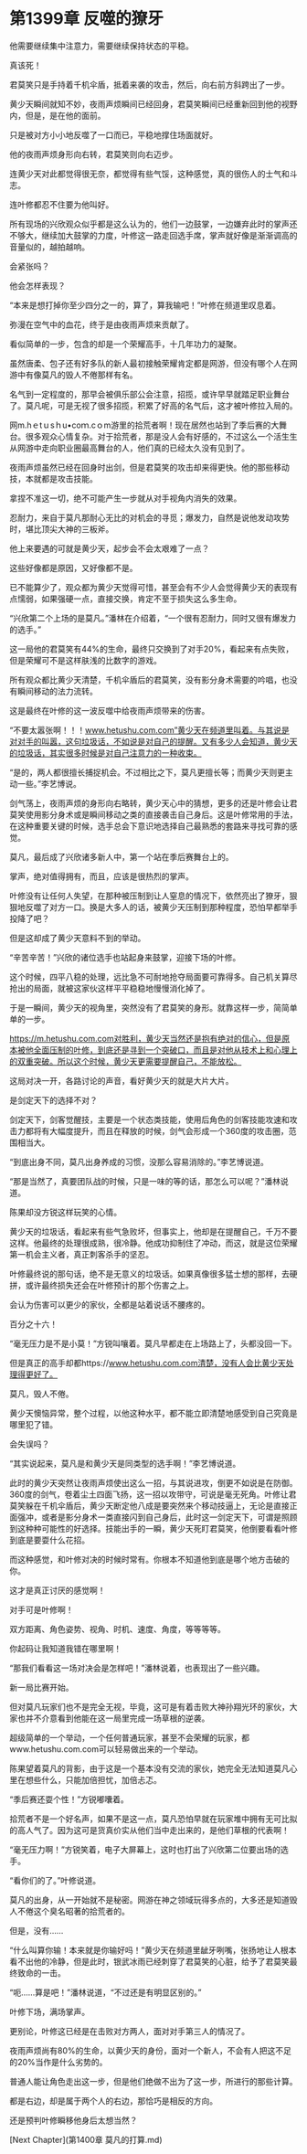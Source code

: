 # 第1399章 反噬的獠牙

他需要继续集中注意力，需要继续保持状态的平稳。

真该死！

君莫笑只是手持着千机伞盾，抵着来袭的攻击，然后，向右前方斜跨出了一步。

黄少天瞬间就知不妙，夜雨声烦瞬间已经回身，君莫笑瞬间已经重新回到他的视野内，但是，是在他的面前。

只是被对方小小地反噬了一口而已，平稳地撑住场面就好。

他的夜雨声烦身形向右转，君莫笑则向右迈步。

连黄少天对此都觉得很无奈，都觉得有些气馁，这种感觉，真的很伤人的士气和斗志。

连叶修都忍不住要为他叫好。

所有现场的兴欣观众似乎都是这么认为的，他们一边鼓掌，一边嫌弃此时的掌声还不够大，继续加大鼓掌的力度，叶修这一路走回选手席，掌声就好像是渐渐调高的音量似的，越拍越响。

会紧张吗？

他会怎样表现？

“本来是想打掉你至少四分之一的，算了，算我输吧！”叶修在频道里叹息着。

弥漫在空气中的血花，终于是由夜雨声烦来贡献了。

看似简单的一步，包含的却是一个荣耀高手，十几年功力的凝聚。

虽然唐柔、包子还有好多队的新人最初接触荣耀肯定都是网游，但没有哪个人在网游中有像莫凡的毁人不倦那样有名。

名气到一定程度的，那早会被俱乐部公会注意，招揽，或许早早就踏足职业舞台了。莫凡呢，可是无视了很多招揽，积累了好高的名气后，这才被叶修拉入局的。

网m.hｅtｕsｈu•coｍ.cｏm游里的拾荒者啊！现在居然也站到了季后赛的大舞台。很多观众心情复杂。对于拾荒者，那是没人会有好感的，不过这么一个活生生从网游中走向职业圈最高舞台的人，他们真的已经太久没有见到了。

夜雨声烦虽然已经在回身时出剑，但是君莫笑的攻击却来得更快。他的那些移动技，本就都是攻击技能。

拿捏不准这一切，绝不可能产生一步就从对手视角内消失的效果。

忍耐力，来自于莫凡那耐心无比的对机会的寻觅；爆发力，自然是说他发动攻势时，堪比顶尖大神的三板斧。

他上来要遇的可就是黄少天，起步会不会太艰难了一点？

这些好像都是原因，又好像都不是。

已不能算少了，观众都为黄少天觉得可惜，甚至会有不少人会觉得黄少天的表现有点懦弱，如果强硬一点，直接交换，肯定不至于损失这么多生命。

“兴欣第二个上场的是莫凡。”潘林在介绍着，“一个很有忍耐力，同时又很有爆发力的选手。”

这一局他的君莫笑有44%的生命，最终只交换到了对手20%，看起来有点失败，但是荣耀可不是这样肤浅的比数字的游戏。

所有观众都比黄少天清楚，千机伞盾后的君莫笑，没有影分身术需要的吟唱，也没有瞬间移动的法力流转。

这是最终在叶修的这一波反噬中给夜雨声烦带来的伤害。

“不要太嚣张啊！！！www.hetushu.com.com”黄少天在频道里叫着。与其说是对对手的叫嚣，这句垃圾话，不如说是对自己的提醒。又有多少人会知道，黄少天的垃圾话，其实很多时候是对自己注意力的一种收束。

“是的，两人都很擅长捕捉机会。不过相比之下，莫凡更擅长等；而黄少天则更主动一些。”李艺博说。

剑气荡上，夜雨声烦的身形向右略转，黄少天心中的猜想，更多的还是叶修会让君莫笑使用影分身术或是瞬间移动之类的直接袭击自己身后。这是叶修常用的手法，在这种重要关键的时候，选手总会下意识地选择自己最熟悉的套路来寻找可靠的感觉。

莫凡，最后成了兴欣诸多新人中，第一个站在季后赛舞台上的。

掌声，绝对值得拥有，而且，应该是很热烈的掌声。

叶修没有让任何人失望，在那种被压制到让人窒息的情况下，依然亮出了獠牙，狠狠地反噬了对方一口。换是大多人的话，被黄少天压制到那种程度，恐怕早都举手投降了吧？

但是这却成了黄少天意料不到的举动。

“辛苦辛苦！”兴欣的诸位选手也站起身来鼓掌，迎接下场的叶修。

这个时候，四平八稳的处理，远比急不可耐地抢夺局面要可靠得多。自己机关算尽抢出的局面，就被这家伙这样平平稳稳地慢慢消化掉了。

于是一瞬间，黄少天的视角里，突然没有了君莫笑的身形。就靠这样一步，简简单单的一步。

https://m.hetushu.com.com对胜利，黄少天当然还是抱有绝对的信心，但是原本被他全面压制的叶修，到底还是寻到一个突破口，而且是对他从技术上和心理上的双重突破。所以这个时候，黄少天更需要提醒自己，不能放松。

这局对决一开，各路讨论的声音，看好黄少天的就是大片大片。

是剑定天下的选择不对？

剑定天下，剑客觉醒技，主要是一个状态类技能，使用后角色的剑客技能攻速和攻击力都将有大幅度提升，而且在释放的时候，剑气会形成一个360度的攻击圈，范围相当大。

“到底出身不同，莫凡出身养成的习惯，没那么容易消除的。”李艺博说道。

“那是当然了，真要团队战的时候，只是一味的等的话，那怎么可以呢？”潘林说道。

陈果却没方锐这样玩笑的心情。

黄少天的垃圾话，看起来有些气急败坏，但事实上，他却是在提醒自己，千万不要这样。他最终的处理很成熟，很冷静。他成功抑制住了冲动，而这，就是这位荣耀第一机会主义者，真正刺客杀手的坚忍。

叶修最终说的那句话，绝不是无意义的垃圾话。如果真像很多猛士想的那样，去硬拼，或许最终损失还会在叶修预计的那个伤害之上。

会认为伤害可以更少的家伙，全都是站着说话不腰疼的。

百分之十六！

“毫无压力是不是小莫！”方锐叫嚷着。莫凡早都走在上场路上了，头都没回一下。

但是真正的高手却都https://www.hetushu.com.com清楚，没有人会比黄少天处理得更好了。

莫凡，毁人不倦。

黄少天懊恼异常，整个过程，以他这种水平，都不能立即清楚地感受到自己究竟是哪里犯了错。

会失误吗？

“其实说起来，莫凡是和黄少天是同类型的选手啊！”李艺博说道。

此时的黄少天突然让夜雨声烦使出这么一招，与其说进攻，倒更不如说是在防御。360度的剑气，卷着尘土四面飞扬，这一招以攻带守，可说是毫无死角。叶修让君莫笑躲在千机伞盾后，黄少天断定他八成是要突然来个移动技逼上，无论是直接正面强冲，或者是影分身术一类直接闪到自己身后，此时这一剑定天下，可谓是照顾到这种种可能性的好选择。技能出手的一瞬，黄少天死盯君莫笑，他倒要看看叶修到底是要耍什么花招。

而这种感觉，和叶修对决的时候时常有。你根本不知道他到底是哪个地方击破的你。

这才是真正讨厌的感觉啊！

对手可是叶修啊！

双方距离、角色姿势、视角、时机、速度、角度，等等等等。

你起码让我知道我错在哪里啊！

“那我们看看这一场对决会是怎样吧！”潘林说着，也表现出了一些兴趣。

新一局比赛开始。

但对莫凡玩家们也不是完全无视，毕竟，这可是有着击败大神孙翔光环的家伙，大家也并不介意看到他能在这一局里完成一场草根的逆袭。

超级简单的一个举动，一个任何普通玩家，甚至不会荣耀的玩家，都www.hetushu.com.com可以轻易做出来的一个举动。

陈果望着莫凡的背影，由于这是一个基本没有交流的家伙，她完全无法知道莫凡心里在想些什么，只能加倍担忧，加倍忐忑。

“季后赛还耍个性！”方锐嘟囔着。

拾荒者不是一个好名声，如果不是这一点，莫凡恐怕早就在玩家堆中拥有无可比拟的高人气了。因为这可是货真价实从他们当中走出来的，是他们草根的代表啊！

“毫无压力啊！”方锐笑着，电子大屏幕上，这时也打出了兴欣第二位要出场的选手。

“看你们的了。”叶修说道。

莫凡的出身，从一开始就不是秘密。网游在神之领域玩得多点的，大多还是知道毁人不倦这个臭名昭著的拾荒者的。

但是，没有……

“什么叫算你输！本来就是你输好吗！”黄少天在频道里龇牙咧嘴，张扬地让人根本看不出他的冷静，但是此时，银武冰雨已经刺穿了君莫笑的心脏，给予了君莫笑最终致命的一击。

“呃……算是吧！”潘林说道，“不过还是有明显区别的。”

叶修下场，满场掌声。

更别论，叶修这已经是在击败对方两人，面对对手第三人的情况了。

夜雨声烦尚有80%的生命，以黄少天的身份，面对一个新人，不会有人把这不足的20%当作是什么劣势的。

普通人能让角色走出这一步，但是他们绝做不出为了这一步，所进行的那些计算。

都是右边，却是属于两个人的右边，那恰巧是相反的方向。

还是预判叶修瞬移他身后太想当然？



[Next Chapter](第1400章 莫凡的打算.md)